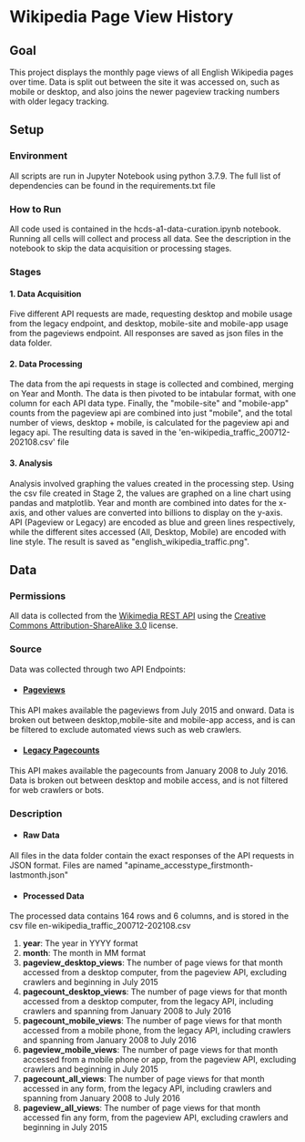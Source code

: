# Wikipedia Page View History

## Goal
This project displays the monthly page views of all English Wikipedia pages over time. Data is split out between the site it was accessed on, such as mobile or desktop, and also joins the newer pageview tracking numbers with older legacy tracking.

## Setup

### Environment
All scripts are run in Jupyter Notebook using python 3.7.9. The full list of dependencies can be found in the requirements.txt file

### How to Run
All code used is contained in the hcds-a1-data-curation.ipynb notebook. Running all cells will collect and process all data. See the description in the notebook to skip the data acquisition or processing stages.

### Stages

#### 1. Data Acquisition
Five different API requests are made, requesting desktop and mobile usage from the legacy endpoint, and desktop, mobile-site and mobile-app usage from the pageviews endpoint. All responses are saved as json files in the data folder.

#### 2. Data Processing
The data from the api requests in stage is collected and combined, merging on Year and Month. The data is then pivoted to be intabular format, with one column for each API data type. Finally, the "mobile-site" and "mobile-app" counts from the pageview api are combined into just "mobile", and the total number of views, desktop + mobile, is calculated for the pageview api and legacy api. The resulting data is saved in the 'en-wikipedia_traffic_200712-202108.csv' file

#### 3. Analysis
Analysis involved graphing the values created in the processing step. Using the csv file created in Stage 2, the values are graphed on a line chart using pandas and matplotlib. Year and month are combined into dates for the x-axis, and other values are converted into billions to display on the y-axis. API (Pageview or Legacy) are encoded as blue and green lines respectively, while the different sites accessed (All, Desktop, Mobile) are encoded with line style. The result is saved as "english_wikipedia_traffic.png".

## Data

### Permissions
All data is collected from the [Wikimedia REST API](https://www.mediawiki.org/wiki/Wikimedia_REST_API#Terms_and_conditions) using the [Creative Commons Attribution-ShareAlike 3.0](https://en.wikipedia.org/wiki/Wikipedia:Text_of_Creative_Commons_Attribution-ShareAlike_3.0_Unported_License) license.

### Source
Data was collected through two API Endpoints:

* #### [Pageviews](https://wikitech.wikimedia.org/wiki/Analytics/AQS/Pageviews)
This API makes available the pageviews from July 2015 and onward. Data is broken out between desktop,mobile-site and mobile-app access, and is can be filtered to exclude automated views such as web crawlers.


* #### [Legacy Pagecounts](https://wikitech.wikimedia.org/wiki/Analytics/AQS/Legacy_Pagecounts)
This API makes available the pagecounts from January 2008 to July 2016. Data is broken out between desktop and mobile access, and is not filtered for web crawlers or bots.

### Description

* #### Raw Data
All files in the data folder contain the exact responses of the API requests in JSON format. Files are named "apiname_accesstype_firstmonth-lastmonth.json" 

* #### Processed Data
The processed data contains 164 rows and 6 columns, and is stored in the csv file en-wikipedia_traffic_200712-202108.csv
 1.  **year**: The year in YYYY format
 1. **month**: The month in MM format
 1. **pageview_desktop_views**: The number of page views for that month accessed from a desktop computer, from the pageview API, excluding crawlers and beginning in July 2015
 1. **pagecount_desktop_views**: The number of page views for that month accessed from a desktop computer, from the legacy API, including crawlers and spanning from January 2008 to July 2016
 1. **pagecount_mobile_views**: The number of page views for that month accessed from a mobile phone, from the legacy API, including crawlers and spanning from January 2008 to July 2016
 1. **pageview_mobile_views**: The number of page views for that month accessed from a mobile phone or app, from the pageview API, excluding crawlers and beginning in July 2015
 1. **pagecount_all_views**: The number of page views for that month accessed in any form, from the legacy API, including crawlers and spanning from January 2008 to July 2016
 1. **pageview_all_views**: The number of page views for that month accessed fin any form, from the pageview API, excluding crawlers and beginning in July 2015



